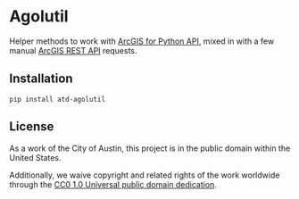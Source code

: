 # Agolutil
Helper methods to work with [ArcGIS for Python API](http://arcgis.com), mixed in with a few manual [ArcGIS REST API](http://google.com) requests.

## Installation
```
pip install atd-agolutil
```

## License

As a work of the City of Austin, this project is in the public domain within the United States.

Additionally, we waive copyright and related rights of the work worldwide through the [CC0 1.0 Universal public domain dedication](https://creativecommons.org/publicdomain/zero/1.0/).
